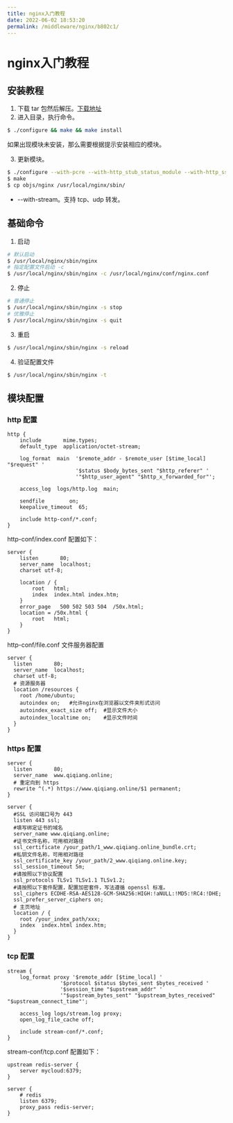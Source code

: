 ```yaml
---
title: nginx入门教程
date: 2022-06-02 18:53:20
permalink: /middleware/nginx/b802c1/
---
```

# nginx入门教程

## 安装教程

1. 下载 tar 包然后解压。[下载地址](http://nginx.org/en/download.html)
2. 进入目录，执行命令。

```bash
$ ./configure && make && make install
```

如果出现模块未安装，那么需要根据提示安装相应的模块。

3. 更新模块。

```bash
$ ./configure --with-pcre --with-http_stub_status_module --with-http_ssl_module --with-stream
$ make
$ cp objs/nginx /usr/local/nginx/sbin/
```

- --with-stream。支持 tcp、udp 转发。

## 基础命令

1. 启动

```bash
# 默认启动
$ /usr/local/nginx/sbin/nginx
# 指定配置文件启动 -c
$ /usr/local/nginx/sbin/nginx -c /usr/local/nginx/conf/nginx.conf
```

2. 停止

```bash
# 普通停止
$ /usr/local/nginx/sbin/nginx -s stop
# 优雅停止
$ /usr/local/nginx/sbin/nginx -s quit
```

3. 重启

```bash
$ /usr/local/nginx/sbin/nginx -s reload
```

4. 验证配置文件

```bash
$ /usr/local/nginx/sbin/nginx -t
```

## 模块配置

### http 配置

```nginx
http {
    include       mime.types;
    default_type  application/octet-stream;

    log_format  main  '$remote_addr - $remote_user [$time_local] "$request" '
                      '$status $body_bytes_sent "$http_referer" '
                      '"$http_user_agent" "$http_x_forwarded_for"';

    access_log  logs/http.log  main;

    sendfile        on;
    keepalive_timeout  65;

    include http-conf/*.conf;
}
```

http-conf/index.conf 配置如下：

```nginx
server {
    listen       80;
    server_name  localhost;
    charset utf-8;

    location / {
        root   html;
        index  index.html index.htm;
    }
    error_page   500 502 503 504  /50x.html;
    location = /50x.html {
        root   html;
    }
}
```

http-conf/file.conf 文件服务器配置

```nginx
server {
  listen       80;
  server_name  localhost;
  charset utf-8;
  # 资源服务器
  location /resources {
    root /home/ubuntu;
    autoindex on;   #允许nginx在浏览器以文件夹形式访问
    autoindex_exact_size off;  #显示文件大小
    autoindex_localtime on;    #显示文件时间
  }
}
```

### https 配置

```nginx
server {
  listen       80;
  server_name  www.qiqiang.online;
  # 重定向到 https
  rewrite ^(.*) https://www.qiqiang.online/$1 permanent;
}

server {
  #SSL 访问端口号为 443
  listen 443 ssl;
  #填写绑定证书的域名
  server_name www.qiqiang.online;
  #证书文件名称，可用相对路径
  ssl_certificate /your_path/1_www.qiqiang.online_bundle.crt;
  #私钥文件名称，可用相对路径
  ssl_certificate_key /your_path/2_www.qiqiang.online.key;
  ssl_session_timeout 5m;
  #请按照以下协议配置  
  ssl_protocols TLSv1 TLSv1.1 TLSv1.2; 
  #请按照以下套件配置，配置加密套件，写法遵循 openssl 标准。
  ssl_ciphers ECDHE-RSA-AES128-GCM-SHA256:HIGH:!aNULL:!MD5:!RC4:!DHE;
  ssl_prefer_server_ciphers on;
  # 主页地址 
  location / {
    root /your_index_path/xxx;
    index  index.html index.htm;
  }
}
```

### tcp 配置

```nginx
stream {
    log_format proxy '$remote_addr [$time_local] '
                 '$protocol $status $bytes_sent $bytes_received '
                 '$session_time "$upstream_addr" '
                 '"$upstream_bytes_sent" "$upstream_bytes_received" "$upstream_connect_time"';

    access_log logs/stream.log proxy;
    open_log_file_cache off;

    include stream-conf/*.conf;
}
```

stream-conf/tcp.conf 配置如下：

```nginx
upstream redis-server {
    server mycloud:6379;
}

server {
    # redis
    listen 6379;
    proxy_pass redis-server;
}
```
